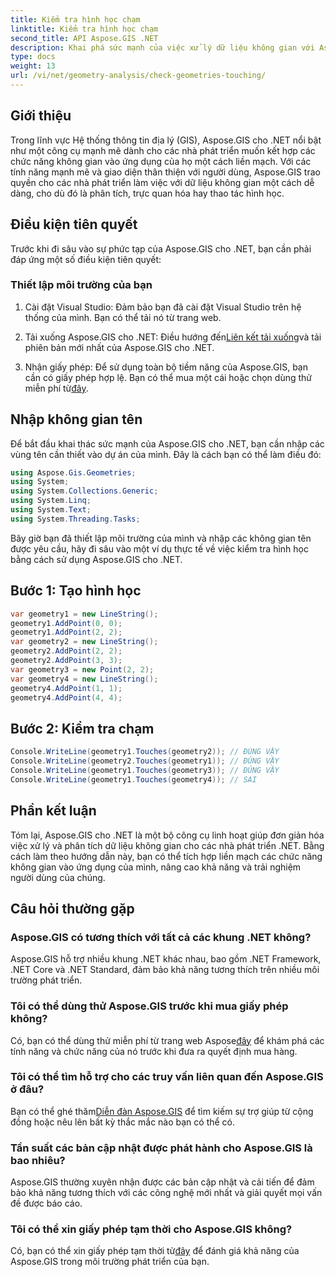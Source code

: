 ```yaml
---
title: Kiểm tra hình học chạm
linktitle: Kiểm tra hình học chạm
second_title: API Aspose.GIS .NET
description: Khai phá sức mạnh của việc xử lý dữ liệu không gian với Aspose.GIS cho .NET. Tích hợp liền mạch các chức năng không gian vào ứng dụng của bạn bằng bộ công cụ đa năng này.
type: docs
weight: 13
url: /vi/net/geometry-analysis/check-geometries-touching/
---
```

## Giới thiệu
Trong lĩnh vực Hệ thống thông tin địa lý (GIS), Aspose.GIS cho .NET nổi bật như một công cụ mạnh mẽ dành cho các nhà phát triển muốn kết hợp các chức năng không gian vào ứng dụng của họ một cách liền mạch. Với các tính năng mạnh mẽ và giao diện thân thiện với người dùng, Aspose.GIS trao quyền cho các nhà phát triển làm việc với dữ liệu không gian một cách dễ dàng, cho dù đó là phân tích, trực quan hóa hay thao tác hình học.
## Điều kiện tiên quyết
Trước khi đi sâu vào sự phức tạp của Aspose.GIS cho .NET, bạn cần phải đáp ứng một số điều kiện tiên quyết:
### Thiết lập môi trường của bạn
1. Cài đặt Visual Studio: Đảm bảo bạn đã cài đặt Visual Studio trên hệ thống của mình. Bạn có thể tải nó từ trang web.
   
2.  Tải xuống Aspose.GIS cho .NET: Điều hướng đến[Liên kết tải xuống](https://releases.aspose.com/gis/net/)và tải phiên bản mới nhất của Aspose.GIS cho .NET.
3.  Nhận giấy phép: Để sử dụng toàn bộ tiềm năng của Aspose.GIS, bạn cần có giấy phép hợp lệ. Bạn có thể mua một cái hoặc chọn dùng thử miễn phí từ[đây](https://releases.aspose.com/).

## Nhập không gian tên
Để bắt đầu khai thác sức mạnh của Aspose.GIS cho .NET, bạn cần nhập các vùng tên cần thiết vào dự án của mình. Đây là cách bạn có thể làm điều đó:

```csharp
using Aspose.Gis.Geometries;
using System;
using System.Collections.Generic;
using System.Linq;
using System.Text;
using System.Threading.Tasks;
```

Bây giờ bạn đã thiết lập môi trường của mình và nhập các không gian tên được yêu cầu, hãy đi sâu vào một ví dụ thực tế về việc kiểm tra hình học bằng cách sử dụng Aspose.GIS cho .NET.
## Bước 1: Tạo hình học
```csharp
var geometry1 = new LineString();
geometry1.AddPoint(0, 0);
geometry1.AddPoint(2, 2);
var geometry2 = new LineString();
geometry2.AddPoint(2, 2);
geometry2.AddPoint(3, 3);
var geometry3 = new Point(2, 2);
var geometry4 = new LineString();
geometry4.AddPoint(1, 1);
geometry4.AddPoint(4, 4);
```
## Bước 2: Kiểm tra chạm
```csharp
Console.WriteLine(geometry1.Touches(geometry2)); // ĐÚNG VẬY
Console.WriteLine(geometry2.Touches(geometry1)); // ĐÚNG VẬY
Console.WriteLine(geometry1.Touches(geometry3)); // ĐÚNG VẬY
Console.WriteLine(geometry1.Touches(geometry4)); // SAI
```

## Phần kết luận
Tóm lại, Aspose.GIS cho .NET là một bộ công cụ linh hoạt giúp đơn giản hóa việc xử lý và phân tích dữ liệu không gian cho các nhà phát triển .NET. Bằng cách làm theo hướng dẫn này, bạn có thể tích hợp liền mạch các chức năng không gian vào ứng dụng của mình, nâng cao khả năng và trải nghiệm người dùng của chúng.
## Câu hỏi thường gặp
### Aspose.GIS có tương thích với tất cả các khung .NET không?
Aspose.GIS hỗ trợ nhiều khung .NET khác nhau, bao gồm .NET Framework, .NET Core và .NET Standard, đảm bảo khả năng tương thích trên nhiều môi trường phát triển.
### Tôi có thể dùng thử Aspose.GIS trước khi mua giấy phép không?
 Có, bạn có thể dùng thử miễn phí từ trang web Aspose[đây](https://purchase.aspose.com/temporary-license/) để khám phá các tính năng và chức năng của nó trước khi đưa ra quyết định mua hàng.
### Tôi có thể tìm hỗ trợ cho các truy vấn liên quan đến Aspose.GIS ở đâu?
 Bạn có thể ghé thăm[Diễn đàn Aspose.GIS](https://forum.aspose.com/c/gis/33) để tìm kiếm sự trợ giúp từ cộng đồng hoặc nêu lên bất kỳ thắc mắc nào bạn có thể có.
### Tần suất các bản cập nhật được phát hành cho Aspose.GIS là bao nhiêu?
Aspose.GIS thường xuyên nhận được các bản cập nhật và cải tiến để đảm bảo khả năng tương thích với các công nghệ mới nhất và giải quyết mọi vấn đề được báo cáo.
### Tôi có thể xin giấy phép tạm thời cho Aspose.GIS không?
 Có, bạn có thể xin giấy phép tạm thời từ[đây](https://purchase.aspose.com/temporary-license/) để đánh giá khả năng của Aspose.GIS trong môi trường phát triển của bạn.